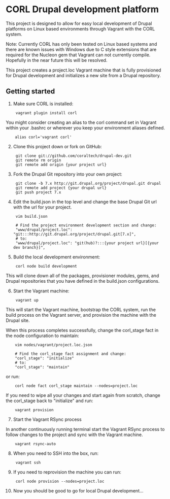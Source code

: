 
CORL Drupal development platform
================================

This project is designed to allow for easy local development of Drupal platforms
on Linux based environments through Vagrant with the CORL system.

Note:  Currently CORL has only been tested on Linux based systems and there are
known issues with Windows due to C style extensions that are required for the
Nucleon gem that Vagrant can not currently compile.  Hopefully in the near
future this will be resolved.

This project creates a project.loc Vagrant machine that is fully provisioned
for Drupal development and initializes a new site from a Drupal repository.

Getting started
---------------

1. Make sure CORL is installed:

        vagrant plugin install corl

You might consider creating an alias to the corl command set in Vagrant within
your .bashrc or wherever you keep your environment aliases defined.

        alias corl='vagrant corl'

2. Clone this project down or fork on GitHub:

        git clone git://github.com/coraltech/drupal-dev.git
        git remote rm origin
        git remote add origin {your project url}

3. Fork the Drupal Git repository into your own project:

        git clone -b 7.x http://git.drupal.org/project/drupal.git drupal
        git remote add project {your drupal url}
        git push project 7.x

4. Edit the build.json in the top level and change the base Drupal Git url with
the url for your project.

        vim build.json

        # Find the project environment development section and change:
        "www/drupal/project.loc": "git:::http://git.drupal.org/project/drupal.git[7.x]",
        # to:
        "www/drupal/project.loc": "git(hub)?:::{your project url}[{your dev branch}]",

5. Build the local development environment:

        corl node build development

This will clone down all of the packages, provisioner modules, gems, and Drupal
repositories that you have defined in the build.json configurations.

6. Start the Vagrant machine:

        vagrant up

This will start the Vagrant machine, bootstrap the CORL system, run the build
process on the Vagrant server, and provision the machine with the Drupal site.

When this process completes successfully, change the corl_stage fact in the node
configuration to maintain:

        vim nodes/vagrant/project.loc.json

        # Find the corl_stage fact assignment and change:
        "corl_stage": "initialize"
        # to:
        "corl_stage": "maintain"

or run:

        corl node fact corl_stage maintain --nodes=project.loc

If you need to wipe all your changes and start again from scratch, change the
corl_stage back to "initialize" and run:

        vagrant provision

7. Start the Vagrant RSync process

In another continuously running terminal start the Vagrant RSync process to
follow changes to the project and sync with the Vagrant machine.

        vagrant rsync-auto

8. When you need to SSH into the box, run:

        vagrant ssh

9. If you need to reprovision the machine you can run:

        corl node provision --nodes=project.loc

10. Now you should be good to go for local Drupal development...

